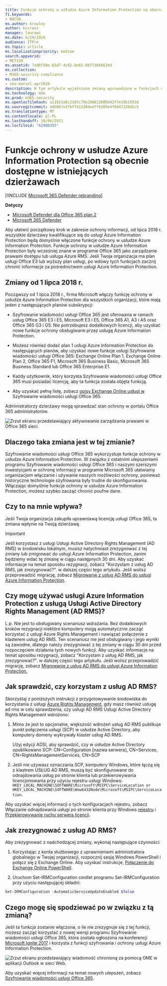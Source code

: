 ```yaml
---
title: Funkcje ochrony w usłudze Azure Information Protection są obecnie dostępne w istniejących dzierżawach
f1.keywords:
- NOCSH
ms.author: krowley
author: kccross
manager: laurawi
ms.date: 6/29/2018
audience: ITPro
ms.topic: article
ms.localizationpriority: medium
search.appverid:
- MET150
ms.assetid: 7ad6f58e-65d7-4c82-8e65-0b773666634d
ms.collection:
- M365-security-compliance
ms.custom:
- seo-marvel-apr2020
description: W tym artykule wyjaśniono zmiany wprowadzone w funkcjach ochrony w usłudze Azure Information Protection
ms.technology: mdo
ms.prod: m365-security
ms.openlocfilehash: a11821e6c2165c79e286612b89d42f7e19b1593d
ms.sourcegitcommit: d4b867e37bf741528ded7fb289e4f6847228d2c5
ms.translationtype: MT
ms.contentlocale: pl-PL
ms.lasthandoff: 10/06/2021
ms.locfileid: "62988355"
---
```

# <a name="protection-features-in-azure-information-protection-rolling-out-to-existing-tenants"></a>Funkcje ochrony w usłudze Azure Information Protection są obecnie dostępne w istniejących dzierżawach

[!INCLUDE [Microsoft 365 Defender rebranding](../includes/microsoft-defender-for-office.md)]

**Dotyczy**
- [Microsoft Defender dla Office 365 plan 2](defender-for-office-365.md)
- [Microsoft 365 Defender](../defender/microsoft-365-defender.md)

Aby ułatwić początkowy krok w zakresie ochrony informacji, od lipca 2018 r. wszystkie dzierżawy kwalifikujące się do usługi Azure Information Protection będą domyślnie włączone funkcje ochrony w usłudze Azure Information Protection. Funkcje ochrony w usłudze Azure Information Protection były wcześniej znane w programie Office 365 jako zarządzanie prawami dostępu lub usługa Azure RMS. Jeśli Twoja organizacja ma plan usługi Office E3 lub wyższy plan usługi, po wdowy tych funkcjach zacznij chronić informacje za pośrednictwem usługi Azure Information Protection.

## <a name="changes-beginning-july-1-2018"></a>Zmiany od 1 lipca 2018 r.

Począwszy od 1 lipca 2018 r., firma Microsoft włączy funkcję ochrony w usłudze Azure Information Protection dla wszystkich organizacji, które mają jeden z następujących planów subskrypcji:

- Szyfrowanie wiadomości usługi Office 365 jest oferowana w ramach usług Office 365 E3 i E5, Microsoft E3 i E5, Office 365 A1, A3 i A5 oraz Office 365 G3 i G5. Nie potrzebujesz dodatkowych licencji, aby uzyskać nowe funkcje ochrony obsługiwane przez usługę Azure Information Protection.

- Możesz również dodać plan 1 usługi Azure Information Protection do następujących planów, aby uzyskać nowe funkcje usługi Szyfrowanie wiadomości usługi Office 365: Exchange Online Plan 1, Exchange Online Plan 2, Office 365 F1, Microsoft 365 Business Basic, Microsoft 365 Business Standard lub Office 365 Enterprise E1.

- Każdy użytkownik, który korzysta Szyfrowanie wiadomości usługi Office 365 musi posiadać licencję, aby ta funkcja została objęta funkcją.

- Aby uzyskać pełną listę, zobacz [opisy Exchange Online usługi w](/office365/servicedescriptions/exchange-online-service-description/exchange-online-service-description) Szyfrowanie wiadomości usługi Office 365.

Administratorzy dzierżawy mogą sprawdzać stan ochrony w portalu Office 365 administratorów.

![Zrzut ekranu przedstawiający aktywowanie zarządzania prawami w Office 365 sieci.](../../media/303453c8-e4a5-4875-b49f-e80c3eb7b91e.png)

## <a name="why-are-we-making-this-change"></a>Dlaczego taka zmiana jest w tej zmianie?

Szyfrowanie wiadomości usługi Office 365 wykorzystuje funkcje ochrony w usłudze Azure Information Protection. W związku z ostatnimi ulepszeniami programu Szyfrowanie wiadomości usługi Office 365 i naszymi szerszymi inwestycjami w ochronę informacji w programie Microsoft 365 ułatwiamy organizacjom włączanie i używanie naszych możliwości ochrony, ponieważ historyczne technologie szyfrowania były trudne do skonfigurowania. Włączając domyślnie funkcje ochrony w usłudze Azure Information Protection, możesz szybko zacząć chronić poufne dane.

## <a name="does-this-impact-me"></a>Czy to na mnie wpływa?

Jeśli Twoja organizacja zakupiła uprawniawą licencję usługi Office 365, ta zmiana wpłynie na Twoją dzierżawę.

> [!IMPORTANT]
> Jeśli korzystasz z usługi Usługi Active Directory Rights Management (AD RMS) w środowisku lokalnym, musisz natychmiast zrezygnować z tej zmiany lub zmigrować do usługi Azure Information Protection, zanim będziemy wdać tę zmianę w ciągu następnych 30 dni. Aby uzyskać informacje na temat sposobu rezygnacji, zobacz "Korzystam z usług AD RMS, jak zrezygnować?". w dalszej części tego artykułu. Jeśli wolisz przeprowadzić migrację, zobacz [Migrowanie z usług AD RMS do usługi Azure Information Protection](/azure/information-protection/plan-design/migrate-from-ad-rms-to-azure-rms).

## <a name="can-i-use-azure-information-protection-with-active-directory-rights-management-services-ad-rms"></a>Czy mogę używać usługi Azure Information Protection z usługą Usługi Active Directory Rights Management (AD RMS)?

L.p. Nie jest to obsługiwany scenariusz wdrażania. Bez dodatkowych kroków rezygnacji niektóre komputery mogą automatycznie zacząć korzystać z usługi Azure Rights Management i nawiązać połączenie z klasterem usług AD RMS. Ten scenariusz nie jest obsługiwany i jego wyniki są zawodne, dlatego należy zrezygnować z tej zmiany w ciągu 30 dni przed rozpoczęciem działania tych nowych funkcji. Aby uzyskać informacje na temat sposobu rezygnacji, zobacz "Korzystam z usług AD RMS, jak zrezygnować?". w dalszej części tego artykułu. Jeśli wolisz przeprowadzić migrację, zobacz [Migrowanie z usług AD RMS do usługi Azure Information Protection.](/azure/information-protection/plan-design/migrate-from-ad-rms-to-azure-rms)

## <a name="how-do-i-know-if-im-using-ad-rms"></a>Jak sprawdzić, czy korzystam z usług AD RMS?

Skorzystaj z poniższych instrukcji z przygotowywanie środowiska do korzystania z usługi [Azure Rights Management](/azure/information-protection/deploy-use/prepare-environment-adrms), gdy masz również usługę ad rms w celu sprawdzenia, czy usługi AD RMS Usługi Active Directory Rights Management wdrożono:

1. Mimo że jest to opcjonalne, większość wdrożeń usług AD RMS publikuje punkt połączenia usługi (SCP) w usłudze Active Directory, aby komputery domeny wykrywały klaster usług AD RMS.

   Użyj edycji ADSI, aby sprawdzić, czy w usłudze Active Directory opublikowano SCP: CN=Configuration [nazwa serwera], CN=Services, CN=RightsManagementServices, CN=SCP

2. Jeśli nie używasz oznaczania SCP, komputery Windows, które łączą się z klastrem USŁUG AD RMS, muszą być skonfigurowane do odnajdowania usług po stronie klienta lub przekierowywania licencjonowania przy użyciu rejestru usługi Windows: `HKEY_LOCAL_MACHINE\SOFTWARE\Microsoft\MSIPC\ServiceLocation or HKEY_LOCAL_MACHINE\SOFTWARE\Wow6432Node\Microsoft\MSIPC\ServiceLocation`.

Aby uzyskać więcej informacji o tych konfiguracjach rejestru, zobacz Włączanie odnajdowania usługi po stronie klienta przy Windows [rejestru](/azure/information-protection/rms-client/client-deployment-notes#enabling-client-side-service-discovery-by-using-the-windows-registry) i [Przekierowywanie ruchu serwera licencji](/azure/information-protection/rms-client/client-deployment-notes#redirecting-licensing-server-traffic).

## <a name="i-use-ad-rms-how-do-i-opt-out"></a>Jak zrezygnować z usług AD RMS?

Aby zrezygnować z nadchodzącej zmiany, wykonaj następujące czynności:

1. Korzystając z konta służbowego z uprawnieniami administratora globalnego w Twojej organizacji, rozpocznij sesję Windows PowerShell i połącz się z Exchange Online. Aby uzyskać instrukcje, [Połączenie do Exchange Online PowerShell](/powershell/exchange/connect-to-exchange-online-powershell).

2. Uruchom Set-IRMConfiguration cmdlet programu Set-IRMConfiguration przy użyciu następującej składni:

  ```powershell
  Set-IRMConfiguration -AutomaticServiceUpdateEnabled $false
  ```

## <a name="what-can-i-expect-after-this-change-has-been-made"></a>Czego mogę się spodziewać po w związku z tą zmianą?

Jeśli ta funkcja zostanie włączona, o ile nie zrezygnuje się z tej funkcji, możesz zacząć korzystać z nowej wersji programu Szyfrowanie wiadomości usługi Office 365, która została ogłoszona na konferencji [Microsoft Ignite 2017](https://techcommunity.microsoft.com/t5/Security-Privacy-and-Compliance/Email-Encryption-and-Rights-Protection/ba-p/110801) i korzysta z funkcji szyfrowania i ochrony usługi Azure Information Protection.

![Zrzut ekranu przedstawiający wiadomość chronioną za pomocą OME w aplikacji Outlook w sieci Web.](../../media/599ca9e7-c05a-429e-ae8d-359f1291a3d8.png)

Aby uzyskać więcej informacji na temat nowych ulepszeń, zobacz [Szyfrowanie wiadomości usługi Office 365](../../compliance/ome.md).